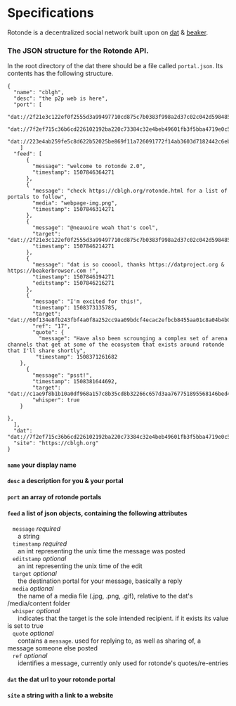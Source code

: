 # Specifications

Rotonde is a decentralized social network built upon on [dat](https://datproject.org) & [beaker](https://beakerbrowser.com).

### The JSON structure for the Rotonde API. 

In the root directory of the dat there should be a file called `portal.json`. Its contents has the following structure.
```
{
  "name": "cblgh",
  "desc": "the p2p web is here",
  "port": [
    "dat://2f21e3c122ef0f2555d3a99497710cd875c7b0383f998a2d37c02c042d598485/",
    "dat://7f2ef715c36b6cd226102192ba220c73384c32e4beb49601fb3f5bba4719e0c5/",
    "dat://223e4ab259fe5c8d622b52025be869f11a726091772f14ab3603d7182442c6eb"
    ]
  "feed": [
      {
        "message": "welcome to rotonde 2.0", 
        "timestamp": 1507846364271
      },
      {
        "message": "check https://cblgh.org/rotonde.html for a list of portals to follow", 
        "media": "webpage-img.png",
        "timestamp": 1507846314271
      },
      {
        "message": "@neauoire woah that's cool", 
        "target": "dat://2f21e3c122ef0f2555d3a99497710cd875c7b0383f998a2d37c02c042d598485/",
        "timestamp": 1507846214271
      },
      {
        "message": "dat is so cooool, thanks https://datproject.org & https://beakerbrowser.com !", 
        "timestamp": 1507846194271
        "editstamp": 1507846216271
      },
      {
        "message": "I'm excited for this!",
        "timestamp": 1508373135785,
        "target": "dat://60f134e8fb243fbf4a0f8a252cc9aa09bdcf4ecac2efbcb8455aa01c8a04b4b0/index.html",
        "ref": "17",
        "quote": {
          "message": "Have also been scrounging a complex set of arena channels that get at some of the ecosystem that exists around rotonde that I'll share shortly",
         "timestamp": 1508371261682
    },
      {
        "message": "psst!",
        "timestamp": 1508381644692,
        "target": "dat://c1ae9f8b1b10a0df968a157c8b35cd8b32266c657d3aa767751895568146bed4/",
        "whisper": true
    }

},
  ],
  "dat": "dat://7f2ef715c36b6cd226102192ba220c73384c32e4beb49601fb3f5bba4719e0c5",
  "site": "https://cblgh.org"
}
```

#### `name` your display name
#### `desc` a description for you & your portal
#### `port` an array of rotonde portals
#### `feed` a list of json objects, containing the following attributes
&nbsp;&nbsp; `message` _required_   
&nbsp;&nbsp; &nbsp;&nbsp; a string  
&nbsp;&nbsp; `timestamp` _required_  
&nbsp;&nbsp; &nbsp;&nbsp; an int representing the unix time the message was posted  
&nbsp;&nbsp; `editstamp` _optional_  
&nbsp;&nbsp; &nbsp;&nbsp; an int representing the unix time of the edit  
&nbsp;&nbsp; `target` _optional_  
&nbsp;&nbsp; &nbsp;&nbsp; the destination portal for your message, basically a reply  
&nbsp;&nbsp; `media` _optional_  
&nbsp;&nbsp; &nbsp;&nbsp; the name of a media file (.jpg, .png, .gif), relative to the dat's /media/content folder  
&nbsp;&nbsp; `whisper` _optional_  
&nbsp;&nbsp; &nbsp;&nbsp; indicates that the target is the sole intended recipient. if it exists its value is set to true  
&nbsp;&nbsp; `quote` _optional_  
&nbsp;&nbsp; &nbsp;&nbsp; contains a `message`. used for replying to, as well as sharing of, a message someone else posted   
&nbsp;&nbsp; `ref` _optional_  
&nbsp;&nbsp; &nbsp;&nbsp; identifies a message, currently only used for rotonde's quotes/re-entries   
#### `dat` the dat url to your rotonde portal
#### `site` a string with a link to a website
